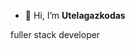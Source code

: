 - 👋 Hi, I’m **Utelagazkodas**

fuller stack developer

<!---
Utelagazkodas/Utelagazkodas is a ✨ special ✨ repository because its `README.md` (this file) appears on your GitHub profile.
You can click the Preview link to take a look at your changes.
--->
